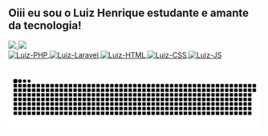 ## Oiii eu sou o Luiz Henrique estudante e amante da tecnologia!
<div>
  <a href="https://github.com/MATOSLuiz">
  <img height="150em" src="https://github-readme-stats.vercel.app/api?username=MATOSLuiz&show_icons=true&theme=discord_old_blurple&include_all_commits=true&count_private=true"/>
  <img height="150em" src="https://github-readme-stats.vercel.app/api/top-langs/?username=MATOSLuiz&layout=compact&langs_count=7&theme=discord_old_blurple"/>
</div>


  <img align="center" alt="Luiz-PHP" height="50" width="70" src="https://cdn.jsdelivr.net/gh/devicons/devicon/icons/php/php-plain.svg" />
  <img align="center" alt="Luiz-Laravel" height="40" width="70" src="https://cdn.jsdelivr.net/gh/devicons/devicon/icons/laravel/laravel-plain.svg" />
  <img align="center" alt="Luiz-HTML" height="40" width="50" src="https://cdn.jsdelivr.net/gh/devicons/devicon/icons/html5/html5-original.svg" />
  <img align="center" alt="Luiz-CSS" height="40" width="50"  src="https://cdn.jsdelivr.net/gh/devicons/devicon/icons/css3/css3-original.svg" />
  <img align="center" alt="Luiz-JS" height="40" width="50" src="https://cdn.jsdelivr.net/gh/devicons/devicon/icons/javascript/javascript-original.svg" />


</div>
  
  ##
 
<div> 
 
  ![Snake animation](https://github.com/MATOSLuiz/MATOSLuiz/blob/output/github-contribution-grid-snake.svg)
 
</div>
